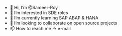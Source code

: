 - 👋 Hi, I’m @Sameer-Roy
- 👀 I’m interested in SDE roles
- 🌱 I’m currently learning SAP ABAP & HANA
- 💞️ I’m looking to collaborate on open source projects
- 📫 How to reach me -> e-mail

<!---
Sameer-Roy/Sameer-Roy is a ✨ special ✨ repository because its `README.md` (this file) appears on your GitHub profile.
You can click the Preview link to take a look at your changes.
--->
